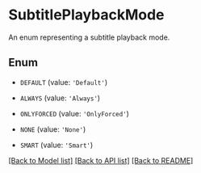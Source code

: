 # SubtitlePlaybackMode

An enum representing a subtitle playback mode.

## Enum

* `DEFAULT` (value: `'Default'`)

* `ALWAYS` (value: `'Always'`)

* `ONLYFORCED` (value: `'OnlyForced'`)

* `NONE` (value: `'None'`)

* `SMART` (value: `'Smart'`)

[[Back to Model list]](README.md#documentation-for-models) [[Back to API list]](README.md#documentation-for-api-endpoints) [[Back to README]](README.md)


